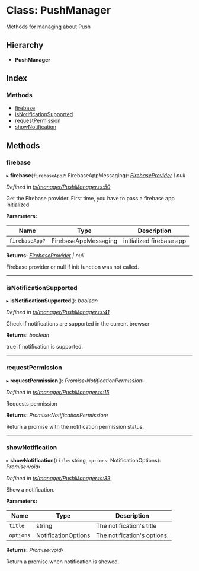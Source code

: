 
# Class: PushManager

Methods for managing about Push

## Hierarchy

* **PushManager**

## Index

### Methods

* [firebase](pushmanager.md#firebase)
* [isNotificationSupported](pushmanager.md#isnotificationsupported)
* [requestPermission](pushmanager.md#requestpermission)
* [showNotification](pushmanager.md#shownotification)

## Methods

###  firebase

▸ **firebase**(`firebaseApp?`: FirebaseAppMessaging): *[FirebaseProvider](firebaseprovider.md) | null*

*Defined in [ts/manager/PushManager.ts:50](https://github.com/easy-pwa/easy-pwa-js/blob/1839738/src/ts/manager/PushManager.ts#L50)*

Get the Firebase provider. First time, you have to pass a firebase app initialized

**Parameters:**

Name | Type | Description |
------ | ------ | ------ |
`firebaseApp?` | FirebaseAppMessaging | initialized firebase app |

**Returns:** *[FirebaseProvider](firebaseprovider.md) | null*

Firebase provider or null if init function was not called.

___

###  isNotificationSupported

▸ **isNotificationSupported**(): *boolean*

*Defined in [ts/manager/PushManager.ts:41](https://github.com/easy-pwa/easy-pwa-js/blob/1839738/src/ts/manager/PushManager.ts#L41)*

Check if notifications are supported in the current browser

**Returns:** *boolean*

true if notification is supported.

___

###  requestPermission

▸ **requestPermission**(): *Promise‹NotificationPermission›*

*Defined in [ts/manager/PushManager.ts:15](https://github.com/easy-pwa/easy-pwa-js/blob/1839738/src/ts/manager/PushManager.ts#L15)*

Requests permission

**Returns:** *Promise‹NotificationPermission›*

Return a promise with the notification permission status.

___

###  showNotification

▸ **showNotification**(`title`: string, `options`: NotificationOptions): *Promise‹void›*

*Defined in [ts/manager/PushManager.ts:33](https://github.com/easy-pwa/easy-pwa-js/blob/1839738/src/ts/manager/PushManager.ts#L33)*

Show a notification.

**Parameters:**

Name | Type | Description |
------ | ------ | ------ |
`title` | string | The notification's title |
`options` | NotificationOptions | The notification's options. |

**Returns:** *Promise‹void›*

Return a promise when notification is showed.
